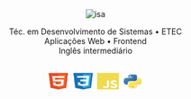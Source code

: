 <div align="center">
  <img src="https://readme-typing-svg.herokuapp.com?font=Ubuntu&duration=3000&pause=500&center=true&vCenter=true&width=435&color=F7F7F7&lines=Olá,+sou+a+Isabelly" alt="isa" />
  <br>
  <div style="max-width: 600;">
    <p>
      Téc. em Desenvolvimento de Sistemas • ETEC<br>
      Aplicações Web • Frontend<br>
      Inglês intermediário<br>
    </p>
  </div>

  <div style="display: inline_block"><br>
  <img align="center" alt="HTML" height="30" width="40" src="https://raw.githubusercontent.com/devicons/devicon/master/icons/html5/html5-original.svg">
  <img align="center" alt="CSS" height="30" width="40" src="https://raw.githubusercontent.com/devicons/devicon/master/icons/css3/css3-original.svg">
  <img align="center" alt="JS" height="30" width="40" src="https://raw.githubusercontent.com/devicons/devicon/master/icons/javascript/javascript-plain.svg">
  <img align="center" alt="PYTHON" height="30" width="40" src="https://raw.githubusercontent.com/devicons/devicon/master/icons/python/python-original.svg">
</div>
